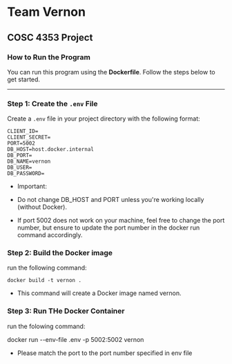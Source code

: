 # Team Vernon

## COSC 4353 Project

### How to Run the Program

You can run this program using the **Dockerfile**. Follow the steps below to get started.

---

### Step 1: Create the `.env` File

Create a `.env` file in your project directory with the following format:

```env
CLIENT_ID=
CLIENT_SECRET=
PORT=5002
DB_HOST=host.docker.internal
DB_PORT=
DB_NAME=vernon
DB_USER=
DB_PASSWORD=
```

- Important:

* Do not change DB_HOST and PORT unless you're working locally (without Docker).

* If port 5002 does not work on your machine, feel free to change the port number, but ensure to update the port number in the docker run command accordingly.

### Step 2: Build the Docker image

run the following command:

```
docker build -t vernon .
```

- This command will create a Docker image named vernon.

### Step 3: Run THe Docker Container

run the folowing command:

docker run --env-file .env -p 5002:5002 vernon

- Please match the port to the port number specified in env file
